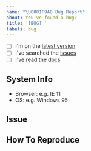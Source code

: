 ```yaml
---
name: "\U0001F9A0 Bug Report"
about: You've found a bug?
title: '[BUG] '
labels: bug
---
```


<!--
    Thanks for finding and submitting an issue.

    Have you...
-->

- [ ] I'm on the [latest version](https://github.com/atlas-bi/atlas-bi-library)
- [ ] I've searched the [issues](https://github.com/atlas-bi/atlas-bi-library/issues)
- [ ] I've read the [docs](https://www.atlas.bi/docs/bi_library/)

## System Info

- Browser: e.g. IE 11
- OS: e.g. Windows 95

## Issue

<!-- A clear and concise description of what the bug is. -->

## How To Reproduce

<!-- Steps to reproduce the behavior -->

<!-- Thanks! 🤠 -->

